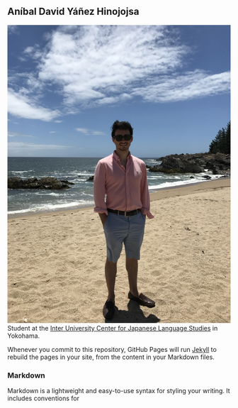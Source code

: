 ## Aníbal David Yáñez Hinojojsa

![img](avatar.JPG)
Student at the [Inter University Center for Japanese Language Studies](https://web.stanford.edu/dept/IUC/cgi-bin/) in Yokohama.

Whenever you commit to this repository, GitHub Pages will run [Jekyll](https://jekyllrb.com/) to rebuild the pages in your site, from the content in your Markdown files.

### Markdown

Markdown is a lightweight and easy-to-use syntax for styling your writing. It includes conventions for
